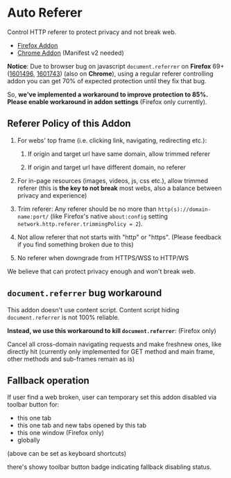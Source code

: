 # Auto Referer

Control HTTP referer to protect privacy and not break web.

- [Firefox Addon](https://addons.mozilla.org/firefox/addon/auto-referer/)
- [Chrome Addon](https://chrome.google.com/webstore/detail/auto-referer/dafnjeokmkpjdlfgllccdenmikeglgab) (Manifest v2 needed)

**Notice**: Due to browser bug on javascript `document.referrer` on **Firefox** 69+ ([1601496](https://bugzilla.mozilla.org/show_bug.cgi?id=1601496), [1601743](https://bugzilla.mozilla.org/show_bug.cgi?id=1601743)) (also on **Chrome**), using a regular referer controlling addon you can get 70% of expected protection until they fix that bug. 

So, **we've implemented a workaround to improve protection to 85%. Please enable workaround in addon settings** (Firefox only currently).

## Referer Policy of this Addon

1. For webs' top frame (i.e. clicking link, navigating, redirecting etc.):
   
   1. If origin and target url have same domain, allow trimmed referer
   
   2. If origin and target url have different domain, no referer 

2. For in-page resources (images, videos, js, css etc.), allow trimmed referer (this is **the key to not break** most webs, also a balance between privacy and experience)

3. Trim referer: Any referer should be no more than `http(s)://domain-name:port/` (like Firefox's native `about:config` setting `network.http.referer.trimmingPolicy = 2`).

4. Not allow referer that not starts with "http" or "https". (Please feedback if you find something broken due to this)

5. No referer when downgrade from HTTPS/WSS to HTTP/WS

We believe that can protect privacy enough and won't break web.

## `document.referrer` bug workaround

This addon doesn't use content script. Content script hiding `document.referrer` is not 100% reliable.

**Instead, we use this workaround to kill `document.referrer`**: (Firefox only)

Cancel all cross-domain navigating requests and make freshnew ones, like directly hit (currently only implemented for GET method and main frame, other methods and sub-frames remain as is)

## Fallback operation

If user find a web broken, user can temporary set this addon disabled via toolbar button for:

- this one tab
- this one tab and new tabs opened by this tab
- this one window (Firefox only)
- globally

(above can be set as keyboard shortcuts)

there's showy toolbar button badge indicating fallback disabling status.
